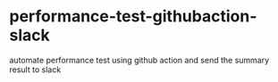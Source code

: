 # performance-test-githubaction-slack
automate performance test using github action and send the summary result to slack
